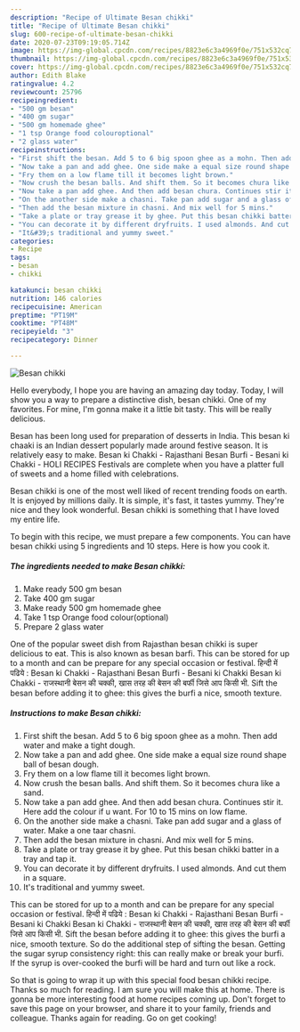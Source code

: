 ```yaml
---
description: "Recipe of Ultimate Besan chikki"
title: "Recipe of Ultimate Besan chikki"
slug: 600-recipe-of-ultimate-besan-chikki
date: 2020-07-23T09:19:05.714Z
image: https://img-global.cpcdn.com/recipes/8823e6c3a4969f0e/751x532cq70/besan-chikki-recipe-main-photo.jpg
thumbnail: https://img-global.cpcdn.com/recipes/8823e6c3a4969f0e/751x532cq70/besan-chikki-recipe-main-photo.jpg
cover: https://img-global.cpcdn.com/recipes/8823e6c3a4969f0e/751x532cq70/besan-chikki-recipe-main-photo.jpg
author: Edith Blake
ratingvalue: 4.2
reviewcount: 25796
recipeingredient:
- "500 gm besan"
- "400 gm sugar"
- "500 gm homemade ghee"
- "1 tsp Orange food colouroptional"
- "2 glass water"
recipeinstructions:
- "First shift the besan. Add 5 to 6 big spoon ghee as a mohn. Then add water and make a tight dough."
- "Now take a pan and add ghee. One side make a equal size round shape ball of besan dough."
- "Fry them on a low flame till it becomes light brown."
- "Now crush the besan balls. And shift them. So it becomes chura like a sand."
- "Now take a pan add ghee. And then add besan chura. Continues stir it. Here add the colour if u want. For 10 to 15 mins on low flame."
- "On the another side make a chasni. Take pan add sugar and a glass of water. Make a one taar chasni."
- "Then add the besan mixture in chasni. And mix well for 5 mins."
- "Take a plate or tray grease it by ghee. Put this besan chikki batter in a tray and tap it."
- "You can decorate it by different dryfruits. I used almonds. And cut them in a square."
- "It&#39;s traditional and yummy sweet."
categories:
- Recipe
tags:
- besan
- chikki

katakunci: besan chikki 
nutrition: 146 calories
recipecuisine: American
preptime: "PT19M"
cooktime: "PT48M"
recipeyield: "3"
recipecategory: Dinner

---
```



![Besan chikki](https://img-global.cpcdn.com/recipes/8823e6c3a4969f0e/751x532cq70/besan-chikki-recipe-main-photo.jpg)

Hello everybody, I hope you are having an amazing day today. Today, I will show you a way to prepare a distinctive dish, besan chikki. One of my favorites. For mine, I'm gonna make it a little bit tasty. This will be really delicious.

Besan has been long used for preparation of desserts in India. This besan ki chaaki is an Indian dessert popularly made around festive season. It is relatively easy to make. Besan ki Chakki - Rajasthani Besan Burfi - Besani ki Chakki - HOLI RECIPES Festivals are complete when you have a platter full of sweets and a home filled with celebrations.

Besan chikki is one of the most well liked of recent trending foods on earth. It is enjoyed by millions daily. It is simple, it's fast, it tastes yummy. They're nice and they look wonderful. Besan chikki is something that I have loved my entire life.


To begin with this recipe, we must prepare a few components. You can have besan chikki using 5 ingredients and 10 steps. Here is how you cook it.

<!--inarticleads1-->

##### The ingredients needed to make Besan chikki:

1. Make ready 500 gm besan
1. Take 400 gm sugar
1. Make ready 500 gm homemade ghee
1. Take 1 tsp Orange food colour(optional)
1. Prepare 2 glass water


One of the popular sweet dish from Rajasthan besan chikki is super delicious to eat. This is also known as besan barfi. This can be stored for up to a month and can be prepare for any special occasion or festival. हिन्दी में पढिये : Besan ki Chakki - Rajasthani Besan Burfi - Besani ki Chakki Besan ki Chakki - राजस्थानी बेसन की चक्की, खास तरह की बेसन की बर्फी जिसे आप किसी भी. Sift the besan before adding it to ghee: this gives the burfi a nice, smooth texture. 

<!--inarticleads2-->

##### Instructions to make Besan chikki:

1. First shift the besan. Add 5 to 6 big spoon ghee as a mohn. Then add water and make a tight dough.
1. Now take a pan and add ghee. One side make a equal size round shape ball of besan dough.
1. Fry them on a low flame till it becomes light brown.
1. Now crush the besan balls. And shift them. So it becomes chura like a sand.
1. Now take a pan add ghee. And then add besan chura. Continues stir it. Here add the colour if u want. For 10 to 15 mins on low flame.
1. On the another side make a chasni. Take pan add sugar and a glass of water. Make a one taar chasni.
1. Then add the besan mixture in chasni. And mix well for 5 mins.
1. Take a plate or tray grease it by ghee. Put this besan chikki batter in a tray and tap it.
1. You can decorate it by different dryfruits. I used almonds. And cut them in a square.
1. It&#39;s traditional and yummy sweet.


This can be stored for up to a month and can be prepare for any special occasion or festival. हिन्दी में पढिये : Besan ki Chakki - Rajasthani Besan Burfi - Besani ki Chakki Besan ki Chakki - राजस्थानी बेसन की चक्की, खास तरह की बेसन की बर्फी जिसे आप किसी भी. Sift the besan before adding it to ghee: this gives the burfi a nice, smooth texture. So do the additional step of sifting the besan. Getting the sugar syrup consistency right: this can really make or break your burfi. If the syrup is over-cooked the burfi will be hard and turn out like a rock. 

So that is going to wrap it up with this special food besan chikki recipe. Thanks so much for reading. I am sure you will make this at home. There is gonna be more interesting food at home recipes coming up. Don't forget to save this page on your browser, and share it to your family, friends and colleague. Thanks again for reading. Go on get cooking!
